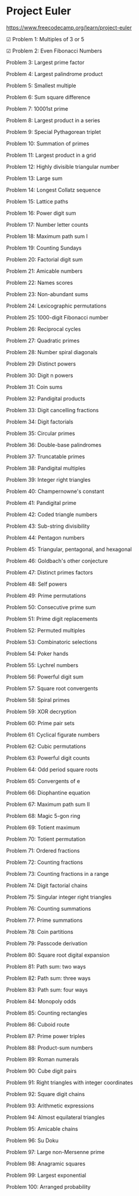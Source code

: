 # Project Euler 
https://www.freecodecamp.org/learn/project-euler

&#x2611; Problem 1: Multiples of 3 or 5 

&#x2611; Problem 2: Even Fibonacci Numbers

Problem 3: Largest prime factor

Problem 4: Largest palindrome product

Problem 5: Smallest multiple

Problem 6: Sum square difference

Problem 7: 10001st prime

Problem 8: Largest product in a series

Problem 9: Special Pythagorean triplet

Problem 10: Summation of primes

Problem 11: Largest product in a grid

Problem 12: Highly divisible triangular number

Problem 13: Large sum

Problem 14: Longest Collatz sequence

Problem 15: Lattice paths

Problem 16: Power digit sum

Problem 17: Number letter counts

Problem 18: Maximum path sum I

Problem 19: Counting Sundays

Problem 20: Factorial digit sum

Problem 21: Amicable numbers

Problem 22: Names scores

Problem 23: Non-abundant sums

Problem 24: Lexicographic permutations

Problem 25: 1000-digit Fibonacci number

Problem 26: Reciprocal cycles

Problem 27: Quadratic primes

Problem 28: Number spiral diagonals

Problem 29: Distinct powers

Problem 30: Digit n powers

Problem 31: Coin sums

Problem 32: Pandigital products

Problem 33: Digit cancelling fractions

Problem 34: Digit factorials

Problem 35: Circular primes

Problem 36: Double-base palindromes

Problem 37: Truncatable primes

Problem 38: Pandigital multiples

Problem 39: Integer right triangles

Problem 40: Champernowne's constant

Problem 41: Pandigital prime

Problem 42: Coded triangle numbers

Problem 43: Sub-string divisibility

Problem 44: Pentagon numbers

Problem 45: Triangular, pentagonal, and hexagonal

Problem 46: Goldbach's other conjecture

Problem 47: Distinct primes factors

Problem 48: Self powers

Problem 49: Prime permutations

Problem 50: Consecutive prime sum

Problem 51: Prime digit replacements

Problem 52: Permuted multiples

Problem 53: Combinatoric selections

Problem 54: Poker hands

Problem 55: Lychrel numbers

Problem 56: Powerful digit sum

Problem 57: Square root convergents

Problem 58: Spiral primes

Problem 59: XOR decryption

Problem 60: Prime pair sets

Problem 61: Cyclical figurate numbers

Problem 62: Cubic permutations

Problem 63: Powerful digit counts

Problem 64: Odd period square roots

Problem 65: Convergents of e

Problem 66: Diophantine equation

Problem 67: Maximum path sum II

Problem 68: Magic 5-gon ring

Problem 69: Totient maximum

Problem 70: Totient permutation

Problem 71: Ordered fractions

Problem 72: Counting fractions

Problem 73: Counting fractions in a range

Problem 74: Digit factorial chains

Problem 75: Singular integer right triangles

Problem 76: Counting summations

Problem 77: Prime summations

Problem 78: Coin partitions

Problem 79: Passcode derivation

Problem 80: Square root digital expansion

Problem 81: Path sum: two ways

Problem 82: Path sum: three ways

Problem 83: Path sum: four ways

Problem 84: Monopoly odds

Problem 85: Counting rectangles

Problem 86: Cuboid route

Problem 87: Prime power triples

Problem 88: Product-sum numbers

Problem 89: Roman numerals

Problem 90: Cube digit pairs

Problem 91: Right triangles with integer coordinates

Problem 92: Square digit chains

Problem 93: Arithmetic expressions

Problem 94: Almost equilateral triangles

Problem 95: Amicable chains

Problem 96: Su Doku

Problem 97: Large non-Mersenne prime

Problem 98: Anagramic squares

Problem 99: Largest exponential

Problem 100: Arranged probability
